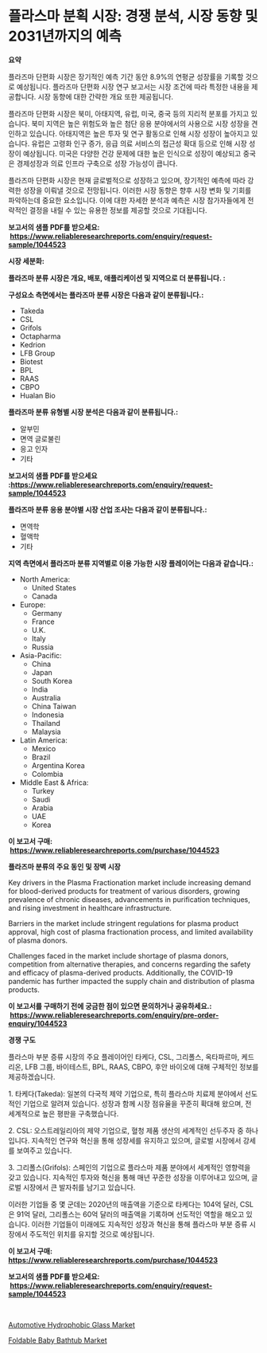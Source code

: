 <p><h1>플라스마 분획 시장: 경쟁 분석, 시장 동향 및 2031년까지의 예측</h1></p><p><strong>요약</strong></p>
<p><p>플라즈마 단편화 시장은 장기적인 예측 기간 동안 8.9%의 연평균 성장률을 기록할 것으로 예상됩니다. 플라즈마 단편화 시장 연구 보고서는 시장 조건에 따라 특정한 내용을 제공합니다. 시장 동향에 대한 간략한 개요 또한 제공됩니다.</p><p>플라즈마 단편화 시장은 북미, 아태지역, 유럽, 미국, 중국 등의 지리적 분포를 가지고 있습니다. 북미 지역은 높은 위험도와 높은 첨단 응용 분야에서의 사용으로 시장 성장을 견인하고 있습니다. 아태지역은 높은 투자 및 연구 활동으로 인해 시장 성장이 높아지고 있습니다. 유럽은 고령화 인구 증가, 응급 의료 서비스의 접근성 확대 등으로 인해 시장 성장이 예상됩니다. 미국은 다양한 건강 문제에 대한 높은 인식으로 성장이 예상되고 중국은 경제성장과 의료 인프라 구축으로 성장 가능성이 큽니다.</p><p>플라즈마 단편화 시장은 현재 글로벌적으로 성장하고 있으며, 장기적인 예측에 따라 강력한 성장을 이뤄낼 것으로 전망됩니다. 이러한 시장 동향은 향후 시장 변화 및 기회를 파악하는데 중요한 요소입니다. 이에 대한 자세한 분석과 예측은 시장 참가자들에게 전략적인 결정을 내릴 수 있는 유용한 정보를 제공할 것으로 기대됩니다.</p></p>
<p><strong>보고서의 샘플 PDF를 받으세요: &nbsp;<a href="https://www.reliableresearchreports.com/enquiry/request-sample/1044523">https://www.reliableresearchreports.com/enquiry/request-sample/1044523</a></strong></p>
<p><strong>시장 세분화:</strong></p>
<p><strong> 플라즈마 분류 시장은 개요, 배포, 애플리케이션 및 지역으로 더 분류됩니다. :</strong></p>
<p><strong>구성요소 측면에서는 플라즈마 분류 시장은 다음과 같이 분류됩니다.:</strong></p>
<p><ul><li>Takeda</li><li>CSL</li><li>Grifols</li><li>Octapharma</li><li>Kedrion</li><li>LFB Group</li><li>Biotest</li><li>BPL</li><li>RAAS</li><li>CBPO</li><li>Hualan Bio</li></ul></p>
<p><strong> 플라즈마 분류 유형별 시장 분석은 다음과 같이 분류됩니다.:</strong></p>
<p><ul><li>알부민</li><li>면역 글로불린</li><li>응고 인자</li><li>기타</li></ul></p>
<p><strong>보고서의 샘플 PDF를 받으세요 :<a href="https://www.reliableresearchreports.com/enquiry/request-sample/1044523">https://www.reliableresearchreports.com/enquiry/request-sample/1044523</a></strong></p>
<p><strong> 플라즈마 분류 응용 분야별 시장 산업 조사는 다음과 같이 분류됩니다.:</strong></p>
<p><ul><li>면역학</li><li>혈액학</li><li>기타</li></ul></p>
<p><strong>지역 측면에서 플라즈마 분류 지역별로 이용 가능한 시장 플레이어는 다음과 같습니다.:</strong></p>
<p><ul>
    <li>
        North America:
        <ul>
            <li>United States</li>
            <li>Canada</li>
        </ul>
    </li>
    <li>
        Europe:
        <ul>
            <li>Germany</li>
            <li>France</li>
            <li>U.K.</li>
            <li>Italy</li>
            <li>Russia</li>
        </ul>
    </li>
    <li>
        Asia-Pacific:
        <ul>
            <li>China</li>
            <li>Japan</li>
            <li>South Korea</li>
            <li>India</li>
            <li>Australia</li>
            <li>China Taiwan</li>
            <li>Indonesia</li>
            <li>Thailand</li>
            <li>Malaysia</li>
        </ul>
    </li>
    <li>
        Latin America:
        <ul>
            <li>Mexico</li>
            <li>Brazil</li>
            <li>Argentina Korea</li>
            <li>Colombia</li>
        </ul>
    </li>
    <li>
        Middle East & Africa:
        <ul>
            <li>Turkey</li>
            <li>Saudi</li>
            <li>Arabia</li>
            <li>UAE</li>
            <li>Korea</li>
        </ul>
    </li>
    </ul></p>
<p><strong>이 보고서 구매: &nbsp;<a href="https://www.reliableresearchreports.com/purchase/1044523">https://www.reliableresearchreports.com/purchase/1044523</a></strong></p>
<p><strong>플라즈마 분류의 주요 동인 및 장벽 시장</strong></p>
<p><p>Key drivers in the Plasma Fractionation market include increasing demand for blood-derived products for treatment of various disorders, growing prevalence of chronic diseases, advancements in purification techniques, and rising investment in healthcare infrastructure.</p><p>Barriers in the market include stringent regulations for plasma product approval, high cost of plasma fractionation process, and limited availability of plasma donors.</p><p>Challenges faced in the market include shortage of plasma donors, competition from alternative therapies, and concerns regarding the safety and efficacy of plasma-derived products. Additionally, the COVID-19 pandemic has further impacted the supply chain and distribution of plasma products.</p></p>
<p><strong>이 보고서를 구매하기 전에 궁금한 점이 있으면 문의하거나 공유하세요.: &nbsp;<a href="https://www.reliableresearchreports.com/enquiry/pre-order-enquiry/1044523">https://www.reliableresearchreports.com/enquiry/pre-order-enquiry/1044523</a></strong></p>
<p><strong>경쟁 구도</strong></p>
<p><p>플라스마 부분 증류 시장의 주요 플레이어인 타케다, CSL, 그리폴스, 옥타파르마, 케드리온, LFB 그룹, 바이테스트, BPL, RAAS, CBPO, 후안 바이오에 대해 구체적인 정보를 제공하겠습니다.</p><p>1. 타케다(Takeda): 일본의 다국적 제약 기업으로, 특히 플라스마 치료제 분야에서 선도적인 기업으로 알려져 있습니다. 성장과 함께 시장 점유율을 꾸준히 확대해 왔으며, 전 세계적으로 높은 평판을 구축했습니다.</p><p>2. CSL: 오스트레일리아의 제약 기업으로, 혈청 제품 생산의 세계적인 선두주자 중 하나입니다. 지속적인 연구와 혁신을 통해 성장세를 유지하고 있으며, 글로벌 시장에서 강세를 보여주고 있습니다.</p><p>3. 그리폴스(Grifols): 스페인의 기업으로 플라스마 제품 분야에서 세계적인 영향력을 갖고 있습니다. 지속적인 투자와 혁신을 통해 매년 꾸준한 성장을 이루어내고 있으며, 글로벌 시장에서 큰 발자취를 남기고 있습니다.</p><p>이러한 기업들 중 몇 군데는 2020년의 매출액을 기준으로 타케다는 104억 달러, CSL은 91억 달러, 그리폴스는 60억 달러의 매출액을 기록하며 선도적인 역할을 해오고 있습니다. 이러한 기업들이 미래에도 지속적인 성장과 혁신을 통해 플라스마 부분 증류 시장에서 주도적인 위치를 유지할 것으로 예상됩니다.</p></p>
<p><strong>이 보고서 구매: &nbsp; <a href="https://www.reliableresearchreports.com/purchase/1044523">https://www.reliableresearchreports.com/purchase/1044523</a></strong></p>
<p><strong>보고서의 샘플 PDF를 받으세요: &nbsp;<a href="https://www.reliableresearchreports.com/enquiry/request-sample/1044523">https://www.reliableresearchreports.com/enquiry/request-sample/1044523</a></strong><strong></strong></p>
<p>&nbsp;</p>
<p><p><a href="https://github.com/singletonthaxterkelliehr2df/Market-Research-Report-List-1/blob/main/automotive-hydrophobic-glass-market.md">Automotive Hydrophobic Glass Market</a></p><p><a href="https://frill-swim-3cd.notion.site/Foldable-Baby-Bathtub-Market-Analysis-Examines-its-Scope-on-Growth-Opportunities-and-Forecasted-Tre-fd58cf0acc44455a9562889b00be73cc">Foldable Baby Bathtub Market</a></p></p>